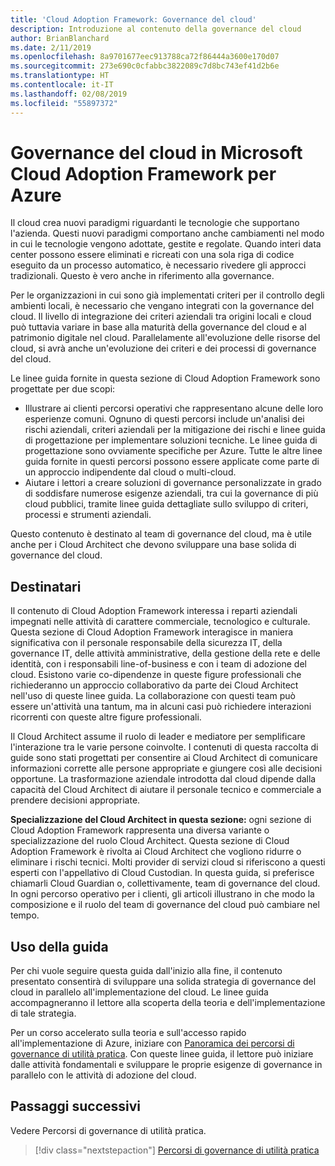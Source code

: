 ```yaml
---
title: 'Cloud Adoption Framework: Governance del cloud'
description: Introduzione al contenuto della governance del cloud
author: BrianBlanchard
ms.date: 2/11/2019
ms.openlocfilehash: 8a9701677eec913788ca72f86444a3600e170d07
ms.sourcegitcommit: 273e690c0cfabbc3822089c7d8bc743ef41d2b6e
ms.translationtype: HT
ms.contentlocale: it-IT
ms.lasthandoff: 02/08/2019
ms.locfileid: "55897372"
---
```

# <a name="cloud-governance-in-the-microsoft-caf-for-azure"></a>Governance del cloud in Microsoft Cloud Adoption Framework per Azure

Il cloud crea nuovi paradigmi riguardanti le tecnologie che supportano l'azienda. Questi nuovi paradigmi comportano anche cambiamenti nel modo in cui le tecnologie vengono adottate, gestite e regolate. Quando interi data center possono essere eliminati e ricreati con una sola riga di codice eseguito da un processo automatico, è necessario rivedere gli approcci tradizionali. Questo è vero anche in riferimento alla governance.

Per le organizzazioni in cui sono già implementati criteri per il controllo degli ambienti locali, è necessario che vengano integrati con la governance del cloud. Il livello di integrazione dei criteri aziendali tra origini locali e cloud può tuttavia variare in base alla maturità della governance del cloud e al patrimonio digitale nel cloud. Parallelamente all'evoluzione delle risorse del cloud, si avrà anche un'evoluzione dei criteri e dei processi di governance del cloud.

Le linee guida fornite in questa sezione di Cloud Adoption Framework sono progettate per due scopi:

* Illustrare ai clienti percorsi operativi che rappresentano alcune delle loro esperienze comuni. Ognuno di questi percorsi include un'analisi dei rischi aziendali, criteri aziendali per la mitigazione dei rischi e linee guida di progettazione per implementare soluzioni tecniche. Le linee guida di progettazione sono ovviamente specifiche per Azure. Tutte le altre linee guida fornite in questi percorsi possono essere applicate come parte di un approccio indipendente dal cloud o multi-cloud.
* Aiutare i lettori a creare soluzioni di governance personalizzate in grado di soddisfare numerose esigenze aziendali, tra cui la governance di più cloud pubblici, tramite linee guida dettagliate sullo sviluppo di criteri, processi e strumenti aziendali.

Questo contenuto è destinato al team di governance del cloud, ma è utile anche per i Cloud Architect che devono sviluppare una base solida di governance del cloud.

## <a name="audience"></a>Destinatari

Il contenuto di Cloud Adoption Framework interessa i reparti aziendali impegnati nelle attività di carattere commerciale, tecnologico e culturale. Questa sezione di Cloud Adoption Framework interagisce in maniera significativa con il personale responsabile della sicurezza IT, della governance IT, delle attività amministrative, della gestione della rete e delle identità, con i responsabili line-of-business e con i team di adozione del cloud. Esistono varie co-dipendenze in queste figure professionali che richiederanno un approccio collaborativo da parte dei Cloud Architect nell'uso di queste linee guida. La collaborazione con questi team può essere un'attività una tantum, ma in alcuni casi può richiedere interazioni ricorrenti con queste altre figure professionali.

Il Cloud Architect assume il ruolo di leader e mediatore per semplificare l'interazione tra le varie persone coinvolte. I contenuti di questa raccolta di guide sono stati progettati per consentire ai Cloud Architect di comunicare informazioni corrette alle persone appropriate e giungere così alle decisioni opportune. La trasformazione aziendale introdotta dal cloud dipende dalla capacità del Cloud Architect di aiutare il personale tecnico e commerciale a prendere decisioni appropriate.

**Specializzazione del Cloud Architect in questa sezione:** ogni sezione di Cloud Adoption Framework rappresenta una diversa variante o specializzazione del ruolo Cloud Architect. Questa sezione di Cloud Adoption Framework è rivolta ai Cloud Architect che vogliono ridurre o eliminare i rischi tecnici. Molti provider di servizi cloud si riferiscono a questi esperti con l'appellativo di Cloud Custodian. In questa guida, si preferisce chiamarli Cloud Guardian o, collettivamente, team di governance del cloud. In ogni percorso operativo per i clienti, gli articoli illustrano in che modo la composizione e il ruolo del team di governance del cloud può cambiare nel tempo.

## <a name="using-this-guide"></a>Uso della guida

Per chi vuole seguire questa guida dall'inizio alla fine, il contenuto presentato consentirà di sviluppare una solida strategia di governance del cloud in parallelo all'implementazione del cloud. Le linee guida accompagneranno il lettore alla scoperta della teoria e dell'implementazione di tale strategia.

Per un corso accelerato sulla teoria e sull'accesso rapido all'implementazione di Azure, iniziare con [Panoramica dei percorsi di governance di utilità pratica](./journeys/overview.md). Con queste linee guida, il lettore può iniziare dalle attività fondamentali e sviluppare le proprie esigenze di governance in parallelo con le attività di adozione del cloud.

## <a name="next-steps"></a>Passaggi successivi

Vedere Percorsi di governance di utilità pratica.

> [!div class="nextstepaction"]
> [Percorsi di governance di utilità pratica](./journeys/overview.md)
